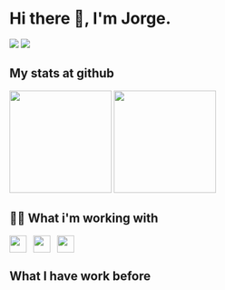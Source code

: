 # Hi there 👋, I'm Jorge.

<a href="https://www.linkedin.com/in/jorge-oliva-29291325/" target="_blank"><img src="https://img.shields.io/badge/-LinkedIn-%230077B5?style=for-the-badge&logo=linkedin&logoColor=white" target="_blank"></a> 
<a href="https://www.linkedin.com/in/jorge-oliva-29291325/" target="_blank"><img src="https://img.shields.io/badge/-Coorporate_Account-%230077B5?style=for-the-badge&logo=github&logoColor=white" target="_blank"></a> 

## My stats at github
 <div>
  <img height="180em" src="https://github-readme-stats.vercel.app/api?username=joolfe&show_icons=true&include_all_commits=true&count_private=true"/>
  <img height="180em" src="https://github-readme-stats.vercel.app/api/top-langs/?username=joolfe&layout=compact&langs_count=8&count_private=true"/>
</div>

## 👨‍💻 What i'm working with

<img align="center" height="30" src="https://cdn.jsdelivr.net/gh/devicons/devicon/icons/java/java-original.svg"/>&nbsp;&nbsp;
<img align="center" height="30" src="https://cdn.jsdelivr.net/gh/devicons/devicon/icons/javascript/javascript-plain.svg">&nbsp;&nbsp;
<img align="center" height="30" src="https://cdn.jsdelivr.net/gh/devicons/devicon/icons/nodejs/nodejs-plain.svg">&nbsp;&nbsp;
  
 ## What I have work before
 
 
  
